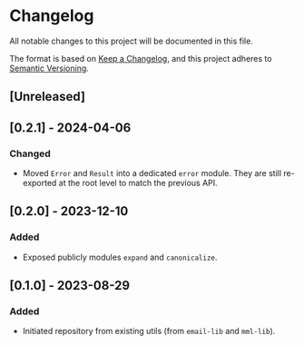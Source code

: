 # Changelog

All notable changes to this project will be documented in this file.

The format is based on [Keep a Changelog](https://keepachangelog.com/en/1.0.0/),
and this project adheres to [Semantic Versioning](https://semver.org/spec/v2.0.0.html).

## [Unreleased]

## [0.2.1] - 2024-04-06

### Changed

- Moved `Error` and `Result` into a dedicated `error` module. They are still re-exported at the root level to match the previous API.

## [0.2.0] - 2023-12-10

### Added

- Exposed publicly modules `expand` and `canonicalize`.

## [0.1.0] - 2023-08-29

### Added

- Initiated repository from existing utils (from `email-lib` and `mml-lib`).
